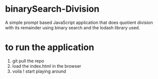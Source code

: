 # binarySearch-Division
A simple prompt based JavaScript application that does quotient division with its remainder using binary search and the lodash library used.
# to run the application
1. git pull the repo
2. load the index.html in the browser
3. voila ! start playing around
